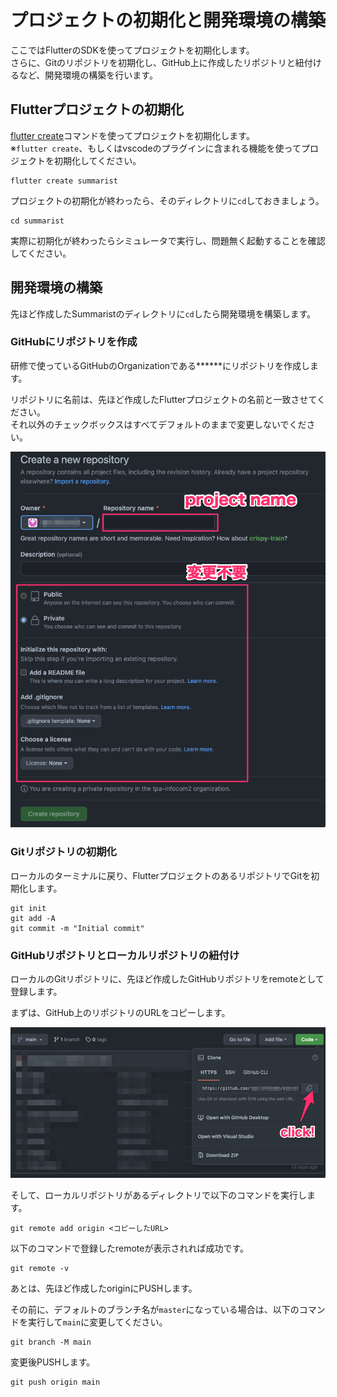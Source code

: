 # プロジェクトの初期化と開発環境の構築

ここではFlutterのSDKを使ってプロジェクトを初期化します。  
さらに、Gitのリポジトリを初期化し、GitHub上に作成したリポジトリと紐付けるなど、開発環境の構築を行います。  


## Flutterプロジェクトの初期化
[flutter create](https://docs.flutter.dev/reference/flutter-cli)コマンドを使ってプロジェクトを初期化します。  
※`flutter create`、もしくはvscodeのプラグインに含まれる機能を使ってプロジェクトを初期化してください。  

```
flutter create summarist
```

プロジェクトの初期化が終わったら、そのディレクトリに`cd`しておきましょう。  

```
cd summarist
```

実際に初期化が終わったらシミュレータで実行し、問題無く起動することを確認してください。  

## 開発環境の構築
先ほど作成したSummaristのディレクトリに`cd`したら開発環境を構築します。  

### GitHubにリポジトリを作成
研修で使っているGitHubのOrganizationである******にリポジトリを作成します。  

リポジトリに名前は、先ほど作成したFlutterプロジェクトの名前と一致させてください。  
それ以外のチェックボックスはすべてデフォルトのままで変更しないでください。  

![リポジトリの作り方](./images/github_new_repo.png)

### Gitリポジトリの初期化
ローカルのターミナルに戻り、FlutterプロジェクトのあるリポジトリでGitを初期化します。  

```
git init
git add -A
git commit -m "Initial commit"
```

### GitHubリポジトリとローカルリポジトリの紐付け
ローカルのGitリポジトリに、先ほど作成したGitHubリポジトリをremoteとして登録します。  

まずは、GitHub上のリポジトリのURLをコピーします。  

![リポジトリのURLをコピー](./images/copy_remote_url.png)

そして、ローカルリポジトリがあるディレクトリで以下のコマンドを実行します。  

```
git remote add origin <コピーしたURL>
```

以下のコマンドで登録したremoteが表示されれば成功です。  

```
git remote -v
```

あとは、先ほど作成したoriginにPUSHします。  

その前に、デフォルトのブランチ名が`master`になっている場合は、以下のコマンドを実行して`main`に変更してください。  

```
git branch -M main
```

変更後PUSHします。  

```
git push origin main
```

